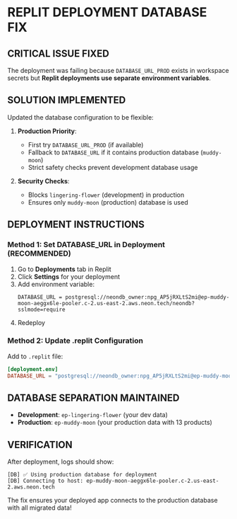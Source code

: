 # REPLIT DEPLOYMENT DATABASE FIX

## CRITICAL ISSUE FIXED
The deployment was failing because `DATABASE_URL_PROD` exists in workspace secrets but **Replit deployments use separate environment variables**.

## SOLUTION IMPLEMENTED
Updated the database configuration to be flexible:

1. **Production Priority**: 
   - First try `DATABASE_URL_PROD` (if available)
   - Fallback to `DATABASE_URL` if it contains production database (`muddy-moon`)
   - Strict safety checks prevent development database usage

2. **Security Checks**:
   - Blocks `lingering-flower` (development) in production
   - Ensures only `muddy-moon` (production) database is used

## DEPLOYMENT INSTRUCTIONS

### Method 1: Set DATABASE_URL in Deployment (RECOMMENDED)
1. Go to **Deployments** tab in Replit
2. Click **Settings** for your deployment  
3. Add environment variable:
   ```
   DATABASE_URL = postgresql://neondb_owner:npg_AP5jRXLtS2mi@ep-muddy-moon-aeggx6le-pooler.c-2.us-east-2.aws.neon.tech/neondb?sslmode=require
   ```
4. Redeploy

### Method 2: Update .replit Configuration
Add to `.replit` file:
```toml
[deployment.env]
DATABASE_URL = "postgresql://neondb_owner:npg_AP5jRXLtS2mi@ep-muddy-moon-aeggx6le-pooler.c-2.us-east-2.aws.neon.tech/neondb?sslmode=require"
```

## DATABASE SEPARATION MAINTAINED
- **Development**: `ep-lingering-flower` (your dev data)
- **Production**: `ep-muddy-moon` (your production data with 13 products)

## VERIFICATION
After deployment, logs should show:
```
[DB] ✅ Using production database for deployment
[DB] Connecting to host: ep-muddy-moon-aeggx6le-pooler.c-2.us-east-2.aws.neon.tech
```

The fix ensures your deployed app connects to the production database with all migrated data!